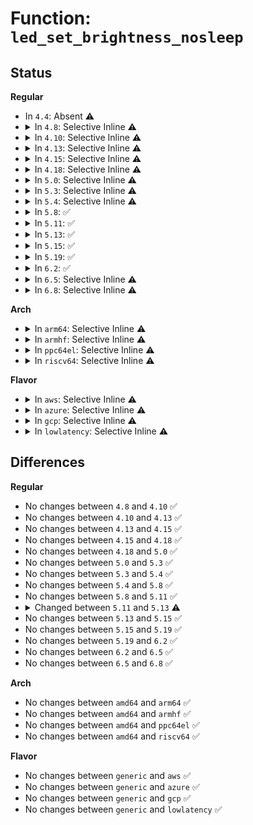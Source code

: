 # Function: <code>led_set_brightness_nosleep</code>

## Status
<b>Regular</b>
<ul>
<li>
In <code>4.4</code>: Absent ⚠️
</li>
<li>
<details>
<summary>In <code>4.8</code>: Selective Inline ⚠️</summary>

```c
void led_set_brightness_nosleep(struct led_classdev *led_cdev, enum led_brightness value);
```

**Collision:** Unique Global

**Inline:** Selective

**Transformation:** False

**Instances:**

```
In drivers/leds/led-core.c (ffffffff81730da7)
Location: drivers/leds/led-core.c:268
Inline: True
Inline callers:
  - drivers/leds/led-core.c:led_set_brightness
  - drivers/leds/led-core.c:led_blink_setup
  - drivers/leds/led-core.c:led_blink_setup
  - drivers/leds/led-core.c:led_timer_function
  - drivers/leds/led-core.c:led_timer_function
```
**Symbols:**

```
ffffffff81730aa0-ffffffff81730ac1: led_set_brightness_nosleep (STB_GLOBAL)
```
</details>
</li>
<li>
<details>
<summary>In <code>4.10</code>: Selective Inline ⚠️</summary>

```c
void led_set_brightness_nosleep(struct led_classdev *led_cdev, enum led_brightness value);
```

**Collision:** Unique Global

**Inline:** Selective

**Transformation:** False

**Instances:**

```
In drivers/leds/led-core.c (ffffffff81763bf2)
Location: drivers/leds/led-core.c:270
Inline: True
Inline callers:
  - drivers/leds/led-core.c:led_blink_setup
  - drivers/leds/led-core.c:led_blink_setup
  - drivers/leds/led-core.c:led_timer_function
  - drivers/leds/led-core.c:led_timer_function
```
**Symbols:**

```
ffffffff81763a80-ffffffff81763aa1: led_set_brightness_nosleep (STB_GLOBAL)
```
</details>
</li>
<li>
<details>
<summary>In <code>4.13</code>: Selective Inline ⚠️</summary>

```c
void led_set_brightness_nosleep(struct led_classdev *led_cdev, enum led_brightness value);
```

**Collision:** Unique Global

**Inline:** Selective

**Transformation:** False

**Instances:**

```
In drivers/leds/led-core.c (ffffffff8178220f)
Location: drivers/leds/led-core.c:270
Inline: True
Inline callers:
  - drivers/leds/led-core.c:led_blink_setup
  - drivers/leds/led-core.c:led_blink_setup
  - drivers/leds/led-core.c:led_timer_function
  - drivers/leds/led-core.c:led_timer_function
```
**Symbols:**

```
ffffffff81782080-ffffffff817820a2: led_set_brightness_nosleep (STB_GLOBAL)
```
</details>
</li>
<li>
<details>
<summary>In <code>4.15</code>: Selective Inline ⚠️</summary>

```c
void led_set_brightness_nosleep(struct led_classdev *led_cdev, enum led_brightness value);
```

**Collision:** Unique Global

**Inline:** Selective

**Transformation:** False

**Instances:**

```
In drivers/leds/led-core.c (ffffffff817f85b2)
Location: drivers/leds/led-core.c:270
Inline: True
Inline callers:
  - drivers/leds/led-core.c:led_blink_setup
  - drivers/leds/led-core.c:led_blink_setup
  - drivers/leds/led-core.c:led_timer_function
  - drivers/leds/led-core.c:led_timer_function
```
**Symbols:**

```
ffffffff817f8420-ffffffff817f8442: led_set_brightness_nosleep (STB_GLOBAL)
```
</details>
</li>
<li>
<details>
<summary>In <code>4.18</code>: Selective Inline ⚠️</summary>

```c
void led_set_brightness_nosleep(struct led_classdev *led_cdev, enum led_brightness value);
```

**Collision:** Unique Global

**Inline:** Selective

**Transformation:** False

**Instances:**

```
In drivers/leds/led-core.c (ffffffff81841bad)
Location: drivers/leds/led-core.c:270
Inline: True
Inline callers:
  - drivers/leds/led-core.c:led_blink_setup
  - drivers/leds/led-core.c:led_blink_setup
  - drivers/leds/led-core.c:led_timer_function
  - drivers/leds/led-core.c:led_timer_function
```
**Symbols:**

```
ffffffff81841a20-ffffffff81841a41: led_set_brightness_nosleep (STB_GLOBAL)
```
</details>
</li>
<li>
<details>
<summary>In <code>5.0</code>: Selective Inline ⚠️</summary>

```c
void led_set_brightness_nosleep(struct led_classdev *led_cdev, enum led_brightness value);
```

**Collision:** Unique Global

**Inline:** Selective

**Transformation:** False

**Instances:**

```
In drivers/leds/led-core.c (ffffffff8186dad0)
Location: drivers/leds/led-core.c:270
Inline: True
Inline callers:
  - drivers/leds/led-core.c:led_blink_setup
  - drivers/leds/led-core.c:led_blink_setup
  - drivers/leds/led-core.c:led_timer_function
  - drivers/leds/led-core.c:led_timer_function
```
**Symbols:**

```
ffffffff8186d940-ffffffff8186d961: led_set_brightness_nosleep (STB_GLOBAL)
```
</details>
</li>
<li>
<details>
<summary>In <code>5.3</code>: Selective Inline ⚠️</summary>

```c
void led_set_brightness_nosleep(struct led_classdev *led_cdev, enum led_brightness value);
```

**Collision:** Unique Global

**Inline:** Selective

**Transformation:** False

**Instances:**

```
In drivers/leds/led-core.c (ffffffff818b1d73)
Location: drivers/leds/led-core.c:268
Inline: True
Inline callers:
  - drivers/leds/led-core.c:led_blink_setup
  - drivers/leds/led-core.c:led_blink_setup
  - drivers/leds/led-core.c:led_timer_function
  - drivers/leds/led-core.c:led_timer_function
```
**Symbols:**

```
ffffffff818b1bb0-ffffffff818b1bd1: led_set_brightness_nosleep (STB_GLOBAL)
```
</details>
</li>
<li>
<details>
<summary>In <code>5.4</code>: Selective Inline ⚠️</summary>

```c
void led_set_brightness_nosleep(struct led_classdev *led_cdev, enum led_brightness value);
```

**Collision:** Unique Global

**Inline:** Selective

**Transformation:** False

**Instances:**

```
In drivers/leds/led-core.c (ffffffff818e4523)
Location: drivers/leds/led-core.c:282
Inline: True
Inline callers:
  - drivers/leds/led-core.c:led_blink_setup
  - drivers/leds/led-core.c:led_blink_setup
  - drivers/leds/led-core.c:led_timer_function
  - drivers/leds/led-core.c:led_timer_function
```
**Symbols:**

```
ffffffff818e4360-ffffffff818e4381: led_set_brightness_nosleep (STB_GLOBAL)
```
</details>
</li>
<li>
<details>
<summary>In <code>5.8</code>: ✅</summary>

```c
void led_set_brightness_nosleep(struct led_classdev *led_cdev, enum led_brightness value);
```

**Collision:** Unique Global

**Inline:** No

**Transformation:** False

**Instances:**

```
In drivers/leds/led-core.c (ffffffff819b7510)
Location: drivers/leds/led-core.c:282
Inline: False
Direct callers:
  - drivers/leds/led-core.c:led_blink_setup
  - drivers/leds/led-core.c:led_blink_setup
  - drivers/leds/led-core.c:led_timer_function
  - drivers/leds/led-core.c:led_timer_function
  - drivers/leds/led-core.c:led_timer_function
```
**Symbols:**

```
ffffffff819b7510-ffffffff819b755a: led_set_brightness_nosleep (STB_GLOBAL)
```
</details>
</li>
<li>
<details>
<summary>In <code>5.11</code>: ✅</summary>

```c
void led_set_brightness_nosleep(struct led_classdev *led_cdev, enum led_brightness value);
```

**Collision:** Unique Global

**Inline:** No

**Transformation:** False

**Instances:**

```
In drivers/leds/led-core.c (ffffffff819b9a10)
Location: drivers/leds/led-core.c:284
Inline: False
Direct callers:
  - drivers/leds/led-core.c:led_blink_setup
  - drivers/leds/led-core.c:led_blink_setup
  - drivers/leds/led-core.c:led_timer_function
  - drivers/leds/led-core.c:led_timer_function
  - drivers/leds/led-core.c:led_timer_function
```
**Symbols:**

```
ffffffff819b9a10-ffffffff819b9a5a: led_set_brightness_nosleep (STB_GLOBAL)
```
</details>
</li>
<li>
<details>
<summary>In <code>5.13</code>: ✅</summary>

```c
void led_set_brightness_nosleep(struct led_classdev *led_cdev, unsigned int value);
```

**Collision:** Unique Global

**Inline:** No

**Transformation:** False

**Instances:**

```
In drivers/leds/led-core.c (ffffffff8199e200)
Location: drivers/leds/led-core.c:280
Inline: False
Direct callers:
  - drivers/leds/led-core.c:led_blink_setup
  - drivers/leds/led-core.c:led_blink_setup
  - drivers/leds/led-core.c:led_timer_function
  - drivers/leds/led-core.c:led_timer_function
  - drivers/leds/led-core.c:led_timer_function
```
**Symbols:**

```
ffffffff8199e200-ffffffff8199e24b: led_set_brightness_nosleep (STB_GLOBAL)
```
</details>
</li>
<li>
<details>
<summary>In <code>5.15</code>: ✅</summary>

```c
void led_set_brightness_nosleep(struct led_classdev *led_cdev, unsigned int value);
```

**Collision:** Unique Global

**Inline:** No

**Transformation:** False

**Instances:**

```
In drivers/leds/led-core.c (ffffffff81a4ae80)
Location: drivers/leds/led-core.c:280
Inline: False
Direct callers:
  - drivers/leds/led-core.c:led_blink_setup
  - drivers/leds/led-core.c:led_blink_setup
  - drivers/leds/led-core.c:led_timer_function
  - drivers/leds/led-core.c:led_timer_function
  - drivers/leds/led-core.c:led_timer_function
```
**Symbols:**

```
ffffffff81a4ae80-ffffffff81a4aecb: led_set_brightness_nosleep (STB_GLOBAL)
```
</details>
</li>
<li>
<details>
<summary>In <code>5.19</code>: ✅</summary>

```c
void led_set_brightness_nosleep(struct led_classdev *led_cdev, unsigned int value);
```

**Collision:** Unique Global

**Inline:** No

**Transformation:** False

**Instances:**

```
In drivers/leds/led-core.c (ffffffff81bb9310)
Location: drivers/leds/led-core.c:280
Inline: False
Direct callers:
  - drivers/leds/led-core.c:led_blink_setup
  - drivers/leds/led-core.c:led_blink_setup
  - drivers/leds/led-core.c:led_timer_function
  - drivers/leds/led-core.c:led_timer_function
```
**Symbols:**

```
ffffffff81bb9310-ffffffff81bb937f: led_set_brightness_nosleep (STB_GLOBAL)
```
</details>
</li>
<li>
<details>
<summary>In <code>6.2</code>: ✅</summary>

```c
void led_set_brightness_nosleep(struct led_classdev *led_cdev, unsigned int value);
```

**Collision:** Unique Global

**Inline:** No

**Transformation:** False

**Instances:**

```
In drivers/leds/led-core.c (ffffffff81d5e5e0)
Location: drivers/leds/led-core.c:280
Inline: False
Direct callers:
  - drivers/leds/led-core.c:led_set_brightness
  - drivers/leds/led-core.c:led_blink_setup
  - drivers/leds/led-core.c:led_blink_setup
  - drivers/leds/led-core.c:led_timer_function
  - drivers/leds/led-core.c:led_timer_function
```
**Symbols:**

```
ffffffff81d5e5e0-ffffffff81d5e64f: led_set_brightness_nosleep (STB_GLOBAL)
```
</details>
</li>
<li>
<details>
<summary>In <code>6.5</code>: Selective Inline ⚠️</summary>

```c
void led_set_brightness_nosleep(struct led_classdev *led_cdev, unsigned int value);
```

**Collision:** Unique Global

**Inline:** Selective

**Transformation:** False

**Instances:**

```
In drivers/leds/led-core.c (ffffffff81dc931e)
Location: drivers/leds/led-core.c:335
Inline: True
Inline callers:
  - drivers/leds/led-core.c:led_set_brightness
  - drivers/leds/led-core.c:led_blink_setup
  - drivers/leds/led-core.c:led_blink_setup
  - drivers/leds/led-core.c:led_timer_function
  - drivers/leds/led-core.c:led_timer_function
```
**Symbols:**

```
ffffffff81dc9290-ffffffff81dc92e0: led_set_brightness_nosleep (STB_GLOBAL)
```
</details>
</li>
<li>
<details>
<summary>In <code>6.8</code>: Selective Inline ⚠️</summary>

```c
void led_set_brightness_nosleep(struct led_classdev *led_cdev, unsigned int value);
```

**Collision:** Unique Global

**Inline:** Selective

**Transformation:** False

**Instances:**

```
In drivers/leds/led-core.c (ffffffff81e81dce)
Location: drivers/leds/led-core.c:340
Inline: True
Inline callers:
  - drivers/leds/led-core.c:led_set_brightness
  - drivers/leds/led-core.c:led_blink_setup
  - drivers/leds/led-core.c:led_blink_setup
  - drivers/leds/led-core.c:led_timer_function
  - drivers/leds/led-core.c:led_timer_function
```
**Symbols:**

```
ffffffff81e81d40-ffffffff81e81d90: led_set_brightness_nosleep (STB_GLOBAL)
```
</details>
</li>
</ul>
<b>Arch</b>
<ul>
<li>
<details>
<summary>In <code>arm64</code>: Selective Inline ⚠️</summary>

```c
void led_set_brightness_nosleep(struct led_classdev *led_cdev, enum led_brightness value);
```

**Collision:** Unique Global

**Inline:** Selective

**Transformation:** False

**Instances:**

```
In drivers/leds/led-core.c (ffff800010b48c74)
Location: drivers/leds/led-core.c:282
Inline: True
Inline callers:
  - drivers/leds/led-core.c:led_blink_setup
  - drivers/leds/led-core.c:led_blink_setup
  - drivers/leds/led-core.c:led_timer_function
  - drivers/leds/led-core.c:led_timer_function
```
**Symbols:**

```
ffff800010b48a80-ffff800010b48ac4: led_set_brightness_nosleep (STB_GLOBAL)
```
</details>
</li>
<li>
<details>
<summary>In <code>armhf</code>: Selective Inline ⚠️</summary>

```c
void led_set_brightness_nosleep(struct led_classdev *led_cdev, enum led_brightness value);
```

**Collision:** Unique Global

**Inline:** Selective

**Transformation:** False

**Instances:**

```
In drivers/leds/led-core.c (c0c326e4)
Location: drivers/leds/led-core.c:282
Inline: True
Inline callers:
  - drivers/leds/led-core.c:led_blink_setup
  - drivers/leds/led-core.c:led_blink_setup
  - drivers/leds/led-core.c:led_timer_function
  - drivers/leds/led-core.c:led_timer_function
```
**Symbols:**

```
c0c324e0-c0c32518: led_set_brightness_nosleep (STB_GLOBAL)
```
</details>
</li>
<li>
<details>
<summary>In <code>ppc64el</code>: Selective Inline ⚠️</summary>

```c
void led_set_brightness_nosleep(struct led_classdev *led_cdev, enum led_brightness value);
```

**Collision:** Unique Global

**Inline:** Selective

**Transformation:** False

**Instances:**

```
In drivers/leds/led-core.c (c000000000c3d568)
Location: drivers/leds/led-core.c:282
Inline: True
Inline callers:
  - drivers/leds/led-core.c:led_blink_setup
  - drivers/leds/led-core.c:led_blink_setup
  - drivers/leds/led-core.c:led_timer_function
  - drivers/leds/led-core.c:led_timer_function
```
**Symbols:**

```
c000000000c3d240-c000000000c3d278: led_set_brightness_nosleep (STB_GLOBAL)
```
</details>
</li>
<li>
<details>
<summary>In <code>riscv64</code>: Selective Inline ⚠️</summary>

```c
void led_set_brightness_nosleep(struct led_classdev *led_cdev, enum led_brightness value);
```

**Collision:** Unique Global

**Inline:** Selective

**Transformation:** False

**Instances:**

```
In drivers/leds/led-core.c (ffffffe00071c904)
Location: drivers/leds/led-core.c:282
Inline: True
Inline callers:
  - drivers/leds/led-core.c:led_blink_setup
  - drivers/leds/led-core.c:led_blink_setup
  - drivers/leds/led-core.c:led_timer_function
  - drivers/leds/led-core.c:led_timer_function
```
**Symbols:**

```
ffffffe00071c72e-ffffffe00071c776: led_set_brightness_nosleep (STB_GLOBAL)
```
</details>
</li>
</ul>
<b>Flavor</b>
<ul>
<li>
<details>
<summary>In <code>aws</code>: Selective Inline ⚠️</summary>

```c
void led_set_brightness_nosleep(struct led_classdev *led_cdev, enum led_brightness value);
```

**Collision:** Unique Global

**Inline:** Selective

**Transformation:** False

**Instances:**

```
In drivers/leds/led-core.c (ffffffff81887ee3)
Location: drivers/leds/led-core.c:282
Inline: True
Inline callers:
  - drivers/leds/led-core.c:led_blink_setup
  - drivers/leds/led-core.c:led_blink_setup
  - drivers/leds/led-core.c:led_timer_function
  - drivers/leds/led-core.c:led_timer_function
```
**Symbols:**

```
ffffffff81887d20-ffffffff81887d41: led_set_brightness_nosleep (STB_GLOBAL)
```
</details>
</li>
<li>
<details>
<summary>In <code>azure</code>: Selective Inline ⚠️</summary>

```c
void led_set_brightness_nosleep(struct led_classdev *led_cdev, enum led_brightness value);
```

**Collision:** Unique Global

**Inline:** Selective

**Transformation:** False

**Instances:**

```
In drivers/leds/led-core.c (ffffffff8183f863)
Location: drivers/leds/led-core.c:282
Inline: True
Inline callers:
  - drivers/leds/led-core.c:led_blink_setup
  - drivers/leds/led-core.c:led_blink_setup
  - drivers/leds/led-core.c:led_timer_function
  - drivers/leds/led-core.c:led_timer_function
```
**Symbols:**

```
ffffffff8183f6a0-ffffffff8183f6c1: led_set_brightness_nosleep (STB_GLOBAL)
```
</details>
</li>
<li>
<details>
<summary>In <code>gcp</code>: Selective Inline ⚠️</summary>

```c
void led_set_brightness_nosleep(struct led_classdev *led_cdev, enum led_brightness value);
```

**Collision:** Unique Global

**Inline:** Selective

**Transformation:** False

**Instances:**

```
In drivers/leds/led-core.c (ffffffff818d9383)
Location: drivers/leds/led-core.c:282
Inline: True
Inline callers:
  - drivers/leds/led-core.c:led_blink_setup
  - drivers/leds/led-core.c:led_blink_setup
  - drivers/leds/led-core.c:led_timer_function
  - drivers/leds/led-core.c:led_timer_function
```
**Symbols:**

```
ffffffff818d91c0-ffffffff818d91e1: led_set_brightness_nosleep (STB_GLOBAL)
```
</details>
</li>
<li>
<details>
<summary>In <code>lowlatency</code>: Selective Inline ⚠️</summary>

```c
void led_set_brightness_nosleep(struct led_classdev *led_cdev, enum led_brightness value);
```

**Collision:** Unique Global

**Inline:** Selective

**Transformation:** False

**Instances:**

```
In drivers/leds/led-core.c (ffffffff818f5ea3)
Location: drivers/leds/led-core.c:282
Inline: True
Inline callers:
  - drivers/leds/led-core.c:led_blink_setup
  - drivers/leds/led-core.c:led_blink_setup
  - drivers/leds/led-core.c:led_timer_function
  - drivers/leds/led-core.c:led_timer_function
```
**Symbols:**

```
ffffffff818f5ce0-ffffffff818f5d01: led_set_brightness_nosleep (STB_GLOBAL)
```
</details>
</li>
</ul>

## Differences
<b>Regular</b>
<ul>
<li>
No changes between <code>4.8</code> and <code>4.10</code> ✅
</li>
<li>
No changes between <code>4.10</code> and <code>4.13</code> ✅
</li>
<li>
No changes between <code>4.13</code> and <code>4.15</code> ✅
</li>
<li>
No changes between <code>4.15</code> and <code>4.18</code> ✅
</li>
<li>
No changes between <code>4.18</code> and <code>5.0</code> ✅
</li>
<li>
No changes between <code>5.0</code> and <code>5.3</code> ✅
</li>
<li>
No changes between <code>5.3</code> and <code>5.4</code> ✅
</li>
<li>
No changes between <code>5.4</code> and <code>5.8</code> ✅
</li>
<li>
No changes between <code>5.8</code> and <code>5.11</code> ✅
</li>
<li>
<details>
<summary>Changed between <code>5.11</code> and <code>5.13</code> ⚠️</summary>
<ul>
<li>
<b>Param type changed. </b>
<code>enum led_brightness value</code> ➡️ <code>unsigned int value</code>
</li>
</ul>
</details>
</li>
<li>
No changes between <code>5.13</code> and <code>5.15</code> ✅
</li>
<li>
No changes between <code>5.15</code> and <code>5.19</code> ✅
</li>
<li>
No changes between <code>5.19</code> and <code>6.2</code> ✅
</li>
<li>
No changes between <code>6.2</code> and <code>6.5</code> ✅
</li>
<li>
No changes between <code>6.5</code> and <code>6.8</code> ✅
</li>
</ul>
<b>Arch</b>
<ul>
<li>
No changes between <code>amd64</code> and <code>arm64</code> ✅
</li>
<li>
No changes between <code>amd64</code> and <code>armhf</code> ✅
</li>
<li>
No changes between <code>amd64</code> and <code>ppc64el</code> ✅
</li>
<li>
No changes between <code>amd64</code> and <code>riscv64</code> ✅
</li>
</ul>
<b>Flavor</b>
<ul>
<li>
No changes between <code>generic</code> and <code>aws</code> ✅
</li>
<li>
No changes between <code>generic</code> and <code>azure</code> ✅
</li>
<li>
No changes between <code>generic</code> and <code>gcp</code> ✅
</li>
<li>
No changes between <code>generic</code> and <code>lowlatency</code> ✅
</li>
</ul>

